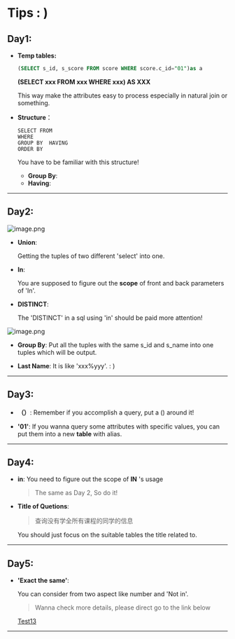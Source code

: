 # Tips : )

## Day1:
* **Temp tables:**
    ```sql
    (SELECT s_id, s_score FROM score WHERE score.c_id="01")as a
    ```

    **(SELECT xxx FROM xxx WHERE xxx) AS XXX**

    This way make the attributes easy to process especially in natural join or something.

* **Structure**：

  ```
  SELECT FROM
  WHERE
  GROUP BY  HAVING
  ORDER BY
  ```
  You have to be familiar with this structure!

  * **Group By**:
  * **Having**:

---

## Day2:

![image.png](https://s2.loli.net/2021/12/24/MGfwYtS3urhX8RD.png)

* **Union**:

  Getting the tuples of two different 'select' into one.

* **In**:

  You are supposed to figure out the **scope** of front and back parameters of 'In'.

* **DISTINCT**:

  The 'DISTINCT' in a sql using 'in' should be paid more attention!

![image.png](https://s2.loli.net/2021/12/24/ixqL3t1j4bCmoR7.png)

* **Group By**:
  Put all the tuples with the same s_id and s_name into one tuples which will be output.

* **Last Name**:
  It is like 'xxx%yyy'.
      : )
---

## Day3:

* **（）**:
  Remember if you accomplish a query, put a () around it!

* **'01'**:
  If you wanna query some attributes with specific values, you can put them into a new **table** with alias.
---
## Day4:

* **in**:
  You need to figure out the scope of **IN** 's usage
  > The same as Day 2, So do it!

* **Title of Quetions**:
  >查询没有学全所有课程的同学的信息

  You should just focus on the suitable tables the title related to.

---

## Day5:

* **'Exact the same'**:

  You can consider from two aspect like number and 'Not in'.


  >Wanna check more details, please direct go to the link below

  [Test13](https://github.com/xxxVincent-L/sql-test/blob/master/Day5/test13.sql)


---
